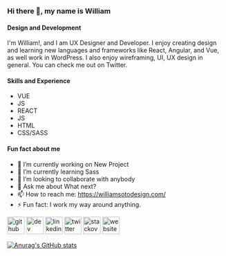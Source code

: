 ### Hi there 👋, my name is William

#### Design and Development

I'm William!, and I am UX Designer and Developer. I enjoy creating design and learning new languages and frameworks like React, Angular, and Vue, as well work in WordPress. I also enjoy wireframing, UI, UX design in general. You can check me out on Twitter.



#### Skills and Experience

* VUE
* JS
* REACT
* JS
* HTML
* CSS/SASS


#### Fun fact about me

- 🔭 I’m currently working on New Project
- 🌱 I’m currently learning Sass 
- 👯 I’m looking to collaborate with anybody
- 💬 Ask me about What next?
- 📫 How to reach me: https://williamsotodesign.com/ 
- ⚡ Fun fact: I work my way around anything.


[<img src='https://cdn.jsdelivr.net/npm/simple-icons@3.0.1/icons/github.svg' alt='github' height='40'>](https://github.com/https://github.com/williamdesing)  [<img src='https://cdn.jsdelivr.net/npm/simple-icons@3.0.1/icons/dev-dot-to.svg' alt='dev' height='40'>](https://dev.to/https://dev.to/williamdesign)  [<img src='https://cdn.jsdelivr.net/npm/simple-icons@3.0.1/icons/linkedin.svg' alt='linkedin' height='40'>](https://www.linkedin.com/in/https://www.linkedin.com/in/williamdesing//)  [<img src='https://cdn.jsdelivr.net/npm/simple-icons@3.0.1/icons/twitter.svg' alt='twitter' height='40'>](https://twitter.com/https://twitter.com/william_desing)  [<img src='https://cdn.jsdelivr.net/npm/simple-icons@3.0.1/icons/stackoverflow.svg' alt='stackoverflow' height='40'>](https://stackoverflow.com/users/https://stackoverflow.com/users/16811718/williamsotodesign)  [<img src='https://cdn.jsdelivr.net/npm/simple-icons@3.0.1/icons/icloud.svg' alt='website' height='40'>](https://williamsotodesign.com/)  




[![Anurag's GitHub stats](https://github-readme-stats.vercel.app/api?username=williamdesing)](https://github.com/anuraghazra/github-readme-stats)

